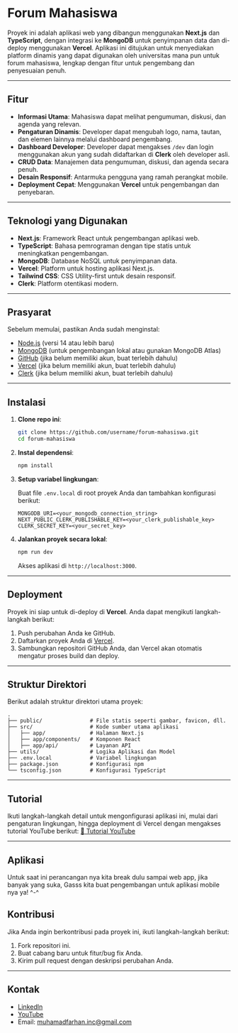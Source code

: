 # Forum Mahasiswa

Proyek ini adalah aplikasi web yang dibangun menggunakan **Next.js** dan **TypeScript**, dengan integrasi ke **MongoDB** untuk penyimpanan data dan di-deploy menggunakan **Vercel**. Aplikasi ini ditujukan untuk menyediakan platform dinamis yang dapat digunakan oleh universitas mana pun untuk forum mahasiswa, lengkap dengan fitur untuk pengembang dan penyesuaian penuh.

---

## Fitur

- **Informasi Utama**: Mahasiswa dapat melihat pengumuman, diskusi, dan agenda yang relevan.
- **Pengaturan Dinamis**: Developer dapat mengubah logo, nama, tautan, dan elemen lainnya melalui dashboard pengembang.
- **Dashboard Developer**: Developer dapat mengakses `/dev` dan login menggunakan akun yang sudah didaftarkan di **Clerk** oleh developer asli.
- **CRUD Data**: Manajemen data pengumuman, diskusi, dan agenda secara penuh.
- **Desain Responsif**: Antarmuka pengguna yang ramah perangkat mobile.
- **Deployment Cepat**: Menggunakan **Vercel** untuk pengembangan dan penyebaran.

---

## Teknologi yang Digunakan

- **Next.js**: Framework React untuk pengembangan aplikasi web.
- **TypeScript**: Bahasa pemrograman dengan tipe statis untuk meningkatkan pengembangan.
- **MongoDB**: Database NoSQL untuk penyimpanan data.
- **Vercel**: Platform untuk hosting aplikasi Next.js.
- **Tailwind CSS**: CSS Utility-first untuk desain responsif.
- **Clerk**: Platform otentikasi modern.

---

## Prasyarat

Sebelum memulai, pastikan Anda sudah menginstal:

- [Node.js](https://nodejs.org/) (versi 14 atau lebih baru)
- [MongoDB](https://www.mongodb.com/) (untuk pengembangan lokal atau gunakan MongoDB Atlas)
- [GitHub](https://github.com/) (jika belum memiliki akun, buat terlebih dahulu)
- [Vercel](https://vercel.com/) (jika belum memiliki akun, buat terlebih dahulu)
- [Clerk](https://clerk.com/) (jika belum memiliki akun, buat terlebih dahulu)

---

## Instalasi

1. **Clone repo ini**:

   ```bash
   git clone https://github.com/username/forum-mahasiswa.git
   cd forum-mahasiswa
   ```

2. **Instal dependensi**:

   ```bash
   npm install
   ```

3. **Setup variabel lingkungan**:

   Buat file `.env.local` di root proyek Anda dan tambahkan konfigurasi berikut:

   ```
   MONGODB_URI=<your_mongodb_connection_string>
   NEXT_PUBLIC_CLERK_PUBLISHABLE_KEY=<your_clerk_publishable_key>
   CLERK_SECRET_KEY=<your_secret_key>
   ```

4. **Jalankan proyek secara lokal**:

   ```bash
   npm run dev
   ```

   Akses aplikasi di `http://localhost:3000`.

---

## Deployment

Proyek ini siap untuk di-deploy di **Vercel**. Anda dapat mengikuti langkah-langkah berikut:

1. Push perubahan Anda ke GitHub.
2. Daftarkan proyek Anda di [Vercel](https://vercel.com/).
3. Sambungkan repositori GitHub Anda, dan Vercel akan otomatis mengatur proses build dan deploy.

---

## Struktur Direktori

Berikut adalah struktur direktori utama proyek:

```
.
├── public/               # File statis seperti gambar, favicon, dll.
├── src/                  # Kode sumber utama aplikasi
│   ├── app/              # Halaman Next.js
│   ├── app/components/   # Komponen React
│   ├── app/api/          # Layanan API
├── utils/                # Logika Aplikasi dan Model
├── .env.local            # Variabel lingkungan
├── package.json          # Konfigurasi npm
└── tsconfig.json         # Konfigurasi TypeScript
```

---

## Tutorial

Ikuti langkah-langkah detail untuk mengonfigurasi aplikasi ini, mulai dari pengaturan lingkungan, hingga deployment di Vercel dengan mengakses tutorial YouTube berikut:
[🔗 Tutorial YouTube](https://youtu.be/wqsY3gVGo_4)

---

## Aplikasi

Untuk saat ini perancangan nya kita break dulu sampai web app, jika banyak yang suka, Gasss kita buat pengembangan untuk aplikasi mobile nya ya! ^-^

## Kontribusi

Jika Anda ingin berkontribusi pada proyek ini, ikuti langkah-langkah berikut:

1. Fork repositori ini.
2. Buat cabang baru untuk fitur/bug fix Anda.
3. Kirim pull request dengan deskripsi perubahan Anda.

---

## Kontak

- [LinkedIn](https://www.linkedin.com/in/muhamadfarhaninc)
- [YouTube](https://youtube.com/codeworshipper)
- Email: muhamadfarhan.inc@gmail.com
